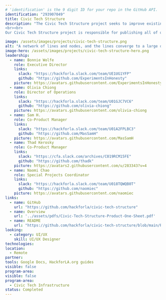 ```yaml
---
# 'identification' is the 9 digit ID for your repo in the GitHub API.
identification: "293907049"
title: Civic Tech Structure
description: "The Civic Tech Structure project seeks to improve existing structures and create new ones that make it easier to share replicable processes and practices so that the civic tech community can iterate on each other’s work, improving outcomes for the whole ecosystem.
<br><br>
Our Civic Tech Structure project is responsible for publishing all of our guides and other reference materials that we hope will help other people and organizations to stand on the shoulders of those who contributed before them."

image: /assets/images/projects/civic-tech-structure.png
alt: "A network of lines and nodes, and the lines converge to a large dot in the center."
image-hero: /assets/images/projects/civic-tech-structure-hero.png
leadership:
  - name: Bonnie Wolfe
    role: Executive Director
    links:
      slack: "https://hackforla.slack.com/team/UE1UG1YFP"
      github: "https://github.com/ExperimentsInHonesty"
    picture: https://avatars.githubusercontent.com/ExperimentsInHonesty
  - name: Olivia Chiong
    role: Director of Operations
    links:
      slack: "https://hackforla.slack.com/team/U01GJC7VC6"
      github: "https://github.com/olivia-chiong"
    picture: https://avatars.githubusercontent.com/olivia-chiong
  - name: Sam H.
    role: Co-Product Manager
    links:
      slack: "https://hackforla.slack.com/team/U01A2FPLBC3"
      github: "https://github.com/MasSamH"
    picture: https://avatars.githubusercontent.com/MasSamH
  - name: Thad Kerosky
    role: Co-Product Manager
    links:
      slack: "https://cfa.slack.com/archives/C019RCM15FE"
      github: "https://github.com/thadk"
    picture: https://avatars2.githubusercontent.com/u/283343?v=4
  - name: Naomi Chao
    role: Special Projects Coordinator
    links:
      slack: "https://hackforla.slack.com/team/U018TQWQB0T"
      github: "https://github.com/naomiec"
    picture: https://avatars.githubusercontent.com/naomiec
links:
  - name: GitHub
    url: "https://github.com/hackforla/civic-tech-structure"
  - name: Overview
    url: '../assets/pdfs/Civic-Tech-Structure-Product-One-Sheet.pdf'
  - name: README
    url: "https://github.com/hackforla/civic-tech-structure/blob/main/README.md"
looking:
  - category: UI/UX
    skill: UI/UX Designer
technologies:
location:
  - Remote
partner:
tools: Google Docs, HackforLA.org guides
visible: false
program-area:
visible: false
program-area:
  - Civic Tech Infrastructure
status: Completed
---
```

